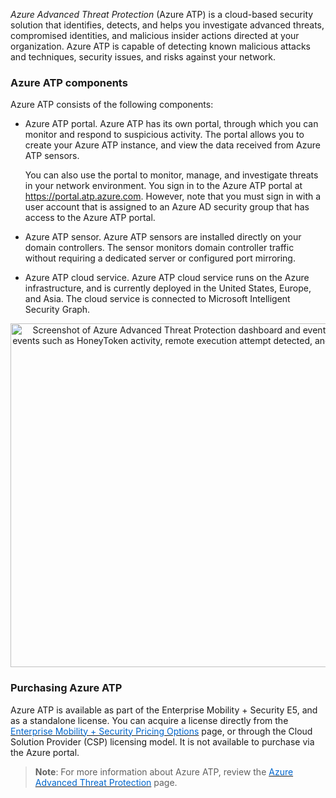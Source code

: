 
*Azure Advanced Threat Protection* (Azure ATP) is a cloud-based security solution that identifies, detects, and helps you investigate advanced threats, compromised identities, and malicious insider actions directed at your organization. Azure ATP is capable of detecting known malicious attacks and techniques, security issues, and risks against your network.

### Azure ATP components

Azure ATP consists of the following components:

- Azure ATP portal. Azure ATP has its own portal, through which you can monitor and respond to suspicious activity. The portal allows you to create your Azure ATP instance, and view the data received from Azure ATP sensors. 

	You can also use the portal to monitor, manage, and investigate threats in your network environment. You sign in to the Azure ATP portal at <a href="https://portal.atp.azure.com" target="_blank"><span style="color: #0066cc;" color="#0066cc">https://portal.atp.azure.com</span></a>. However, note that you must sign in with a user account that is assigned to an Azure AD security group that has access to the Azure ATP portal.
- Azure ATP sensor. Azure ATP sensors are installed directly on your domain controllers. The sensor monitors domain controller traffic without requiring a dedicated server or configured port mirroring.
- Azure ATP cloud service. Azure ATP cloud service runs on the Azure infrastructure, and is currently deployed in the United States, Europe, and Asia. The cloud service is connected to Microsoft Intelligent Security Graph.

<p style="text-align:center;"><img src="../Linked_Image_Files/atp-sa-timeline.png" width="700" height="550" alt="Screenshot of Azure Advanced Threat Protection dashboard and event timeline, showing security events such as HoneyToken activity, remote execution attempt detected, and suspicious service created."></p>

### Purchasing Azure ATP
Azure ATP is available as part of the Enterprise Mobility + Security E5, and as a standalone license. You can acquire a license directly from the <a href="https://www.microsoft.com/en-ie/cloud-platform/enterprise-mobility-security-pricing" target="_blank"><span style="color: #0066cc;" color="#0066cc">Enterprise Mobility + Security Pricing Options</span></a> page, or through the Cloud Solution Provider (CSP) licensing model. It is not available to purchase via the Azure portal.</a>

> **Note**: For more information about Azure ATP, review the <a href="https://azure.microsoft.com/en-us/features/azure-advanced-threat-protection/" target="_blank"><span style="color: #0066cc;" color="#0066cc">Azure Advanced Threat Protection</span></a> page.
